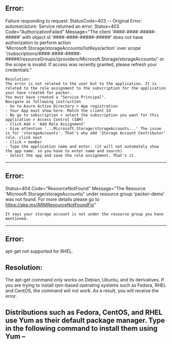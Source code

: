 
## Error: 
Failure responding to request: StatusCode=403 -- Original Error: autorest/azure: Service returned an error. Status=403 Code="AuthorizationFailed" Message="The client '####-####-#####-#####' with object id '####-####-#####-#####' does not have authorization to perform action 'Microsoft.Storage/storageAccounts/listKeys/action' over scope '/subscriptions/####-####-#####-#####/resourceGroups/<resource-group-name>/providers/Microsoft.Storage/storageAccounts/<storage account name>' or the scope is invalid. If access was recently granted, please refresh your credentials."
  ```
Resolution: 
The error is not related to the user but to the application. It is related to the role assignment to the subscription for the application your have created for packer. 
You must have created a "Service Principal". 
Navigate as following instruction
- Go to Azure Active Directory > App registration
- Your App must show here. Match the client Id
- No go to sebscription > select the subscription you want for this application > Access Control (IAM)
- Click Add > 'Add Role Assignment'
- Give attention '...Microsoft.Storage/storageAccounts...' The issue is for 'storageAccounts'. That's why add 'Storage Account Contributor' role. click next 
- Click + member
- Type the application name and enter. (it will not automately show the app name. so you have to enter name and search)
- Select the app and save the role assignment. That's it. 
 ```
-----------
  ## Error:
  Status=404 Code="ResourceNotFound" Message="The Resource 'Microsoft.Storage/storageAccounts/<storage account name>' under resource group 'packer-demo' was not found. For more details please go to https://aka.ms/ARMResourceNotFoundFix"
  
  ```
  It says your storage account is not under the resource group you have mentioned. 
  ```
  ----------------
  
  ## Error:
  apt-get not supported for RHEL. 
  
  ## Resolution:  
  
  The apt-get command only works on Debian, Ubuntu, and its derivatives. If you are trying to install rpm-based operating systems such as Fedora, RHEL and CentOS, the command will not work. As a result, you will receive the error.

  Distributions such as Fedora, CentOS, and RHEL use Yum as their default package manager. Type in the following command to install them using Yum –
  ----------------
  
  
  
